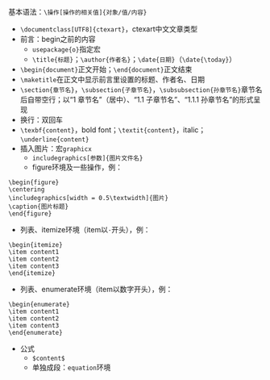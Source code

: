 基本语法：`\操作[操作的相关值]{对象/值/内容}` 

- `\documentclass[UTF8]{ctexart}`，ctexart中文文章类型 
- 前言：begin之前的内容
  - `usepackage{o}`指定宏
  - `\title{标题}`；`\author{作者名}`；`\date{日期}`（`\date{\today}`）
- `\begin{document}`正文开始；`\end{document}`正文结束 
- `\maketitle`在正文中显示前言里设置的标题、作者名、日期
- `\section{章节名}`，`\subsection{子章节名}`，`\subsubsection{孙章节名}`章节名后自带空行；以“1 章节名”（居中）、“1.1 子章节名”、“1.1.1 孙章节名”的形式呈现 
- 换行：双回车 
- `\texbf{content}`，bold font；`\textit{content}`，italic；`\underline{content}`
- 插入图片：宏`graphicx`
  - `includegraphics[参数]{图片文件名}`
  - figure环境及一些操作，例：
```
\begin{figure}
\centering
\includegraphics[width = 0.5\textwidth]{图片}
\caption{图片标题}
\end{figure}
``` 

- 列表、itemize环境（item以`·`开头），例：
```
\begin{itemize}
\item content1
\item content2
\item content3
\end{itemize}
```
- 列表、enumerate环境（item以数字开头），例：
```
\begin{enumerate}
\item content1
\item content2
\item content3
\end{enumerate}
```
- 公式
  - `$content$`
  - 单独成段：`equation`环境